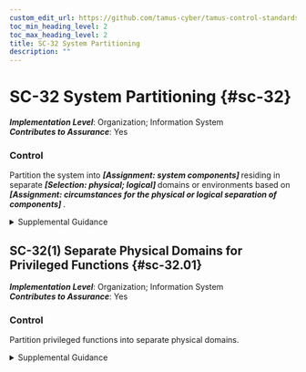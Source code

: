 ```yaml
---
custom_edit_url: https://github.com/tamus-cyber/tamus-control-standards/tree/main/content/tamus.edu/TAMUS_profile.xml
toc_min_heading_level: 2
toc_max_heading_level: 2
title: SC-32 System Partitioning
description: ""
---
```


# SC-32 System Partitioning {#sc-32}

_**Implementation Level**_: Organization; Information System\
_**Contributes to Assurance**_: Yes

### Control

Partition the system into <strong> <em>[Assignment: system components]</em> </strong> residing in separate <strong> <em>[Selection: physical; logical]</em> </strong> domains or environments based on <strong> <em>[Assignment: circumstances for the physical or logical separation of components]</em> </strong>.

<details>
  <summary>Supplemental Guidance</summary>

System partitioning is part of a defense-in-depth protection strategy. Organizations determine the degree of physical separation of system components. Physical separation options include physically distinct components in separate racks in the same room, critical components in separate rooms, and geographical separation of critical components. Security categorization can guide the selection of candidates for domain partitioning. Managed interfaces restrict or prohibit network access and information flow among partitioned system components.

</details>

## SC-32(1) Separate Physical Domains for Privileged Functions {#sc-32.01}

_**Implementation Level**_: Organization; Information System\
_**Contributes to Assurance**_: Yes

### Control

Partition privileged functions into separate physical domains.

<details>
  <summary>Supplemental Guidance</summary>

Privileged functions that operate in a single physical domain may represent a single point of failure if that domain becomes compromised or experiences a denial of service.

</details>

